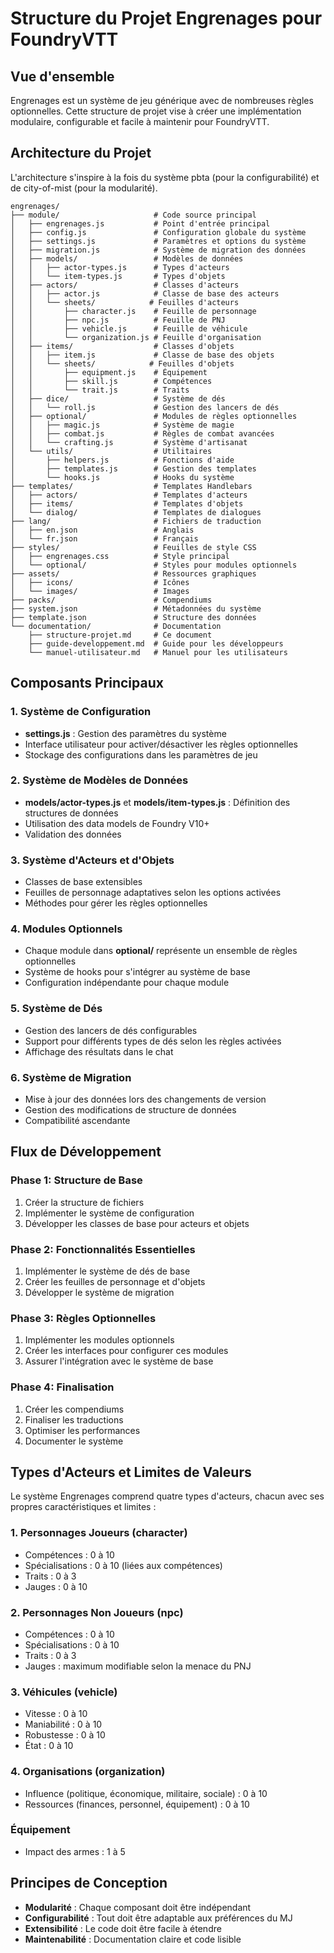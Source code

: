 # Structure du Projet Engrenages pour FoundryVTT

## Vue d'ensemble
Engrenages est un système de jeu générique avec de nombreuses règles optionnelles. Cette structure de projet vise à créer une implémentation modulaire, configurable et facile à maintenir pour FoundryVTT.

## Architecture du Projet
L'architecture s'inspire à la fois du système pbta (pour la configurabilité) et de city-of-mist (pour la modularité).

```
engrenages/
├── module/                     # Code source principal
│   ├── engrenages.js           # Point d'entrée principal
│   ├── config.js               # Configuration globale du système
│   ├── settings.js             # Paramètres et options du système
│   ├── migration.js            # Système de migration des données
│   ├── models/                 # Modèles de données
│   │   ├── actor-types.js      # Types d'acteurs
│   │   └── item-types.js       # Types d'objets
│   ├── actors/                 # Classes d'acteurs
│   │   ├── actor.js            # Classe de base des acteurs
│   │   └── sheets/            # Feuilles d'acteurs
│   │       ├── character.js    # Feuille de personnage
│   │       ├── npc.js          # Feuille de PNJ
│   │       ├── vehicle.js      # Feuille de véhicule
│   │       └── organization.js # Feuille d'organisation
│   ├── items/                  # Classes d'objets
│   │   ├── item.js             # Classe de base des objets
│   │   └── sheets/            # Feuilles d'objets
│   │       ├── equipment.js    # Équipement
│   │       ├── skill.js        # Compétences
│   │       └── trait.js        # Traits
│   ├── dice/                   # Système de dés
│   │   └── roll.js             # Gestion des lancers de dés
│   ├── optional/               # Modules de règles optionnelles
│   │   ├── magic.js            # Système de magie
│   │   ├── combat.js           # Règles de combat avancées
│   │   └── crafting.js         # Système d'artisanat
│   └── utils/                  # Utilitaires
│       ├── helpers.js          # Fonctions d'aide
│       ├── templates.js        # Gestion des templates
│       └── hooks.js            # Hooks du système
├── templates/                  # Templates Handlebars
│   ├── actors/                 # Templates d'acteurs
│   ├── items/                  # Templates d'objets
│   └── dialog/                 # Templates de dialogues
├── lang/                       # Fichiers de traduction
│   ├── en.json                 # Anglais
│   └── fr.json                 # Français
├── styles/                     # Feuilles de style CSS
│   ├── engrenages.css          # Style principal
│   └── optional/               # Styles pour modules optionnels
├── assets/                     # Ressources graphiques
│   ├── icons/                  # Icônes
│   └── images/                 # Images
├── packs/                      # Compendiums
├── system.json                 # Métadonnées du système
├── template.json               # Structure des données
└── documentation/              # Documentation
    ├── structure-projet.md     # Ce document
    ├── guide-developpement.md  # Guide pour les développeurs
    └── manuel-utilisateur.md   # Manuel pour les utilisateurs
```

## Composants Principaux

### 1. Système de Configuration

- **settings.js** : Gestion des paramètres du système
- Interface utilisateur pour activer/désactiver les règles optionnelles
- Stockage des configurations dans les paramètres de jeu

### 2. Système de Modèles de Données

- **models/actor-types.js** et **models/item-types.js** : Définition des structures de données
- Utilisation des data models de Foundry V10+
- Validation des données

### 3. Système d'Acteurs et d'Objets

- Classes de base extensibles
- Feuilles de personnage adaptatives selon les options activées
- Méthodes pour gérer les règles optionnelles

### 4. Modules Optionnels
- Chaque module dans **optional/** représente un ensemble de règles optionnelles
- Système de hooks pour s'intégrer au système de base
- Configuration indépendante pour chaque module

### 5. Système de Dés
- Gestion des lancers de dés configurables
- Support pour différents types de dés selon les règles activées
- Affichage des résultats dans le chat

### 6. Système de Migration
- Mise à jour des données lors des changements de version
- Gestion des modifications de structure de données
- Compatibilité ascendante

## Flux de Développement

### Phase 1: Structure de Base
1. Créer la structure de fichiers
2. Implémenter le système de configuration
3. Développer les classes de base pour acteurs et objets

### Phase 2: Fonctionnalités Essentielles

1. Implémenter le système de dés de base
2. Créer les feuilles de personnage et d'objets
3. Développer le système de migration

### Phase 3: Règles Optionnelles

1. Implémenter les modules optionnels
2. Créer les interfaces pour configurer ces modules
3. Assurer l'intégration avec le système de base

### Phase 4: Finalisation

1. Créer les compendiums
2. Finaliser les traductions
3. Optimiser les performances
4. Documenter le système

## Types d'Acteurs et Limites de Valeurs

Le système Engrenages comprend quatre types d'acteurs, chacun avec ses propres caractéristiques et limites :

### 1. Personnages Joueurs (character)

- Compétences : 0 à 10
- Spécialisations : 0 à 10 (liées aux compétences)
- Traits : 0 à 3
- Jauges : 0 à 10

### 2. Personnages Non Joueurs (npc)

- Compétences : 0 à 10
- Spécialisations : 0 à 10
- Traits : 0 à 3
- Jauges : maximum modifiable selon la menace du PNJ

### 3. Véhicules (vehicle)

- Vitesse : 0 à 10
- Maniabilité : 0 à 10
- Robustesse : 0 à 10
- État : 0 à 10

### 4. Organisations (organization)

- Influence (politique, économique, militaire, sociale) : 0 à 10
- Ressources (finances, personnel, équipement) : 0 à 10

### Équipement

- Impact des armes : 1 à 5

## Principes de Conception

- **Modularité** : Chaque composant doit être indépendant
- **Configurabilité** : Tout doit être adaptable aux préférences du MJ
- **Extensibilité** : Le code doit être facile à étendre
- **Maintenabilité** : Documentation claire et code lisible
